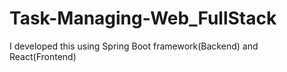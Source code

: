 # Task-Managing-Web_FullStack
I developed this using Spring Boot framework(Backend) and React(Frontend)
